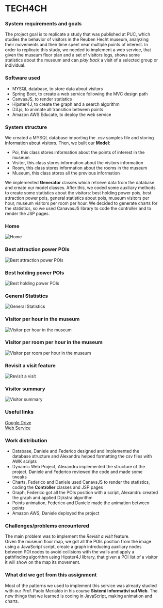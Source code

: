 # TECH4CH
### System requirements and goals
The project goal is to replicate a study that was published at PUC, which studies the behavior of visitors in the Reuben Hecht museum, analyzing their movements and their time spent near multiple points of interest. In order to replicate this study, we needed to implement a web service, that given the museum floor plan and a set of visitors logs, shows some statistics about the museum and can *play back* a visit of a selected group or individual.
### Software used
* MYSQL database, to store data about visitors
* Spring Boot, to create a web service following the MVC design path
* CanvasJS, to render statistics
* Hipster4J, to create the graph and a search algorithm
* D3.js, to animate all transition between points
* Amazon AWS Educate, to deploy the web service
### System structure
We created a MYSQL database importing the .csv samples file and storing information about visitors. Then, we built our **Model**:
* Poi, this class stores information about the points of interest in the museum
* Visitor, this class stores information about the visitors information
* Room, this class stores information about the rooms in the museum
* Museum, this class stores all the previous information

We implemented **Generator** classes which retrieve data from the database and create our model classes. After this, we coded some auxiliary methods to create some statistics about the visitors: best holding power pois, best attraction power pois, general statistics about pois, museum visitors per hour, museum visitors per room per hour.
We decided to generate charts for the statistics, so we used CanavasJS library to code the controller and to render the JSP pages.
### Home
![Home](/readme_images/home.png)
### Best attraction power POIs
![Best attraction power POIs](/readme_images/bestAttraction.png)
### Best holding power POIs
![Best holding power POIs](/readme_images/bestHolding.png)
### General Statistics
![General Statistics](/readme_images/generalStats.png)
### Visitor per hour in the museum
![Visitor per hour in the museum](/readme_images/vph.png)
### Visitor per room per hour in the museum
![Visitor per room per hour in the museum](/readme_images/vprh.png)
### Revisit a visit feature
![Revisit a visit](/readme_images/revisit.png)
### Visitor summary
![Visitor summary](/readme_images/summary.png)

### Useful links
[Google Drive](https://drive.google.com/drive/folders/19QWEDkNJqjvCK_xBAprgXK5Eo-fnBnlB?usp=sharing>)  
[Web Service](http://tech4chproject-env.eba-t5wipbv2.us-east-1.elasticbeanstalk.com)
### Work distribution
* Database, Daniele and Federico designed and implemented the database structure and Alexandru helped formatting the csv files with AWK scripts
* Dynamic Web Project, Alexandru implemented the structure of the project, Daniele and Federico reviewed the code and made some tweaks
* Charts, Federico and Daniele used CanavsJS to render the statistics, coding the **Controller** classes and JSP pages
* Graph, Federico got all the POIs position with a script, Alexandru created the graph and applied Dijkstra algorithm
* Points animation, Federico and Daniele made the animation between points
* Amazon AWS, Daniele deployed the project
### Challenges/problems encountered
The main problem was to implement the *Revisit a visit* feature.  
Given the museum floor map, we got all the POIs position from the image using a JavaScript script, create a graph introducing auxiliary nodes between POI nodes to avoid collisions with the walls and apply a pathfinding algorithm using Hipster4J library, that given a POI list of a visitor it will show on the map its movement.

### What did we get from this assignment
Most of the patterns we used to implement this service was already studied with our Prof. Paolo Merialdo in his course **Sistemi Informativi sul Web**. The new things that we learned is coding in JavaScript, making animation and charts.
